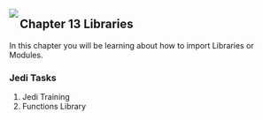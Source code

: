 <img align="left" src="http://hermonswebsites.com/Classes/CS/python.png"><H2>Chapter 13 Libraries</H2>

In this chapter you will be learning about how to import Libraries or Modules. 


<h3>Jedi Tasks</h3>
<ol>
  <li>Jedi Training</li>
  <li>Functions Library</li>
  </ol>
